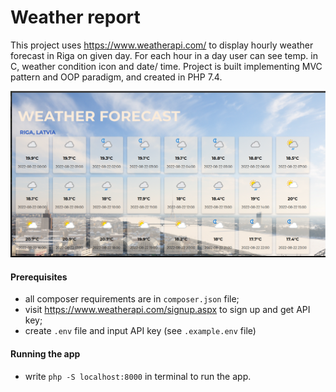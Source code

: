# Weather report

This project uses https://www.weatherapi.com/ to display hourly weather forecast in Riga on given day.
For each hour in a day user can see temp. in C, weather condition icon and date/ time.
Project is built implementing MVC pattern and OOP paradigm, and created in PHP 7.4. 

![Alt text](preview.png?raw=true "Title")

#### Prerequisites

- all composer requirements are in `composer.json` file;
- visit https://www.weatherapi.com/signup.aspx to sign up and get API key;
- create `.env` file and input API key (see `.example.env` file)

#### Running the app

- write `php -S localhost:8000` in terminal to run the app.

